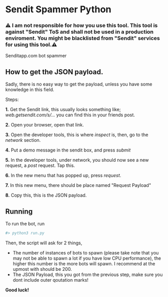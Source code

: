 # Sendit Spammer Python 

### ⚠️ I am not responsible for how you use this tool. This tool is against "Sendit" ToS and shall not be used in a production enviroment. You might be blacklisted from "Sendit" services for using this tool.⚠️

Senditapp.com bot spammer

## How to get the JSON payload.

Sadly, there is no easy way to get the payload, unless you have some knowledge in this field.

Steps:

  **1.** Get the Sendit link, this usually looks something like; *web.getsendit.com/s/...* you can find this in your friends post. 
  
  **2.** Open your browser, open that link.
  
  **3.** Open the developer tools, this is where *inspect* is, then, go to the *network* section.
  
  **4.** Put a demo message in the sendit box, and press *submit*
  
  **5.** In the developer tools, under network, you should now see a new request, a *post* request. Tap this.
  
  **6.** In the new menu that has popped up, press *request*.
  
  **7.** In this new menu, there should be place named "Request Payload"
  
  **8.** Copy this, this is the JSON payload.

## Running

To run the bot, run
```sh
#> python3 run.py
```
Then, the script will ask for 2 things,
- The number of instances of bots to spawn (please take note that you may not be able to spawn a lot if you have low CPU performance), the higher this number is the more bots will spawn. I recommend at the upmost with should be 200. 
- The JSON Payload, this you got from the previous step, make sure you dont include outer qoutation marks!


**Good luck!**

